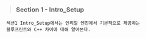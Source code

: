 
> ### Section 1 - Intro_Setup

```
  섹션1 Intro_Setup에서는 언리얼 엔진에서 기본적으로 제공하는
  블루프린트와 C++ 차이에 대해 알아본다.
```
